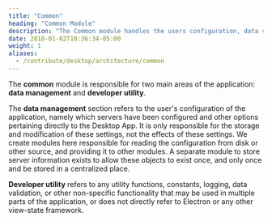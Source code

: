 ```yaml
---
title: "Common"
heading: "Common Module"
description: "The Common module handles the users configuration, data validation and various other self-contained modules and utilities for the application."
date: 2018-01-02T10:36:34-05:00
weight: 1
aliases:
  - /contribute/desktop/architecture/common
---
```


The **common** module is responsible for two main areas of the application: **data management** and **developer utility**.

The **data management** section refers to the user's configuration of the application, namely which servers have been configured and other options pertaining directly to the Desktop App. It is only responsible for the storage and modification of these settings, not the effects of these settings. We create modules here responsible for reading the configuration from disk or other source, and providing it to other modules. A separate module to store server information exists to allow these objects to exist once, and only once and be stored in a centralized place.

**Developer utility** refers to any utility functions, constants, logging, data validation, or other non-specific functionality that may be used in multiple parts of the application, or does not directly refer to Electron or any other view-state framework.
